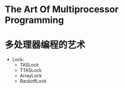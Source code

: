 The Art Of Multiprocessor Programming
=================================

多处理器编程的艺术
==================  

*   Lock:
    * TASLock
    * TTASLock
    * ArrayLock
    * BackoffLock
